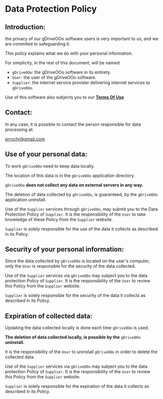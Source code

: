 # Data Protection Policy

## Introduction:

the privacy of our gDriveOOo software users is very important to us, and we are commited to safeguarding it.

This policy explains what we do with your personal information.

For simplicity, in the rest of this document, will be named:
- `gDriveOOo`:  the gDriveOOo software in its entirety.
- `User`: the user of the gDriveOOo software.
- `Supplier`: the internet service provider delivering internet services to `gDriveOOo`.

Use of this software also subjects you to our [**Terms Of Use**](https://prrvchr.github.io/gDriveOOo/gDriveOOo/registration/TermsOfUse_en)

## Contact:

In any case, it is possible to contact the person responsible for data processing at:

prrvchr@gmail.com

## Use of your personal data:

To work `gDriveOOo` need to keep data locally.

The location of this data is in the `gDriveOOo` application directory.

`gDriveOOo` **does not collect any data on external servers in any way.**

The deletion of data collected by `gDriveOOo`, is guaranteed, by the `gDriveOOo` application uninstall.

Use of the `Supplier` services through `gDriveOOo`, may submit you to the Data Protection Policy of `Supplier`. It is the responsibility of the `User` to take knowledge of these Policy from the `Supplier` website.

`Supplier` is solely responsible for the use of the data it collects as described in its Policy.

## Security of your personal information:

Since the data collected by `gDriveOOo` is located on the user's computer, only the `User` is responsible for the security of the data collected.

Use of the `Supplier` services via `gDriveOOo` may subject you to the data protection Policy of `Supplier`. It is the responsibility of the `User` to review this Policy from the `Supplier` website.

`Supplier` is solely responsible for the security of the data it collects as described in its Policy.

## Expiration of collected data:

Updating the data collected locally is done each time `gDriveOOo` is used.

**The deletion of data collected locally, is possible by the** `gDriveOOo` **uninstall.**

It is the responsibility of the `User` to uninstall `gDriveOOo` in order to delete the collected data.

Use of the `Supplier` services via `gDriveOOo` may subject you to the data protection Policy of `Supplier`. It is the responsibility of the `User` to review this Policy from the `Supplier` website.

`Supplier` is solely responsible for the expiration of the data it collects as described in its Policy.
